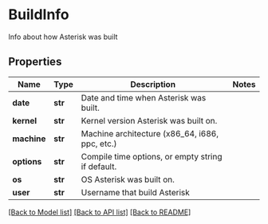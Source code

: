 # BuildInfo

Info about how Asterisk was built
## Properties
Name | Type | Description | Notes
------------ | ------------- | ------------- | -------------
**date** | **str** | Date and time when Asterisk was built. |
**kernel** | **str** | Kernel version Asterisk was built on. |
**machine** | **str** | Machine architecture (x86_64, i686, ppc, etc.) |
**options** | **str** | Compile time options, or empty string if default. |
**os** | **str** | OS Asterisk was built on. |
**user** | **str** | Username that build Asterisk |

[[Back to Model list]](../README.md#documentation-for-models) [[Back to API list]](../README.md#documentation-for-api-endpoints) [[Back to README]](../README.md)
